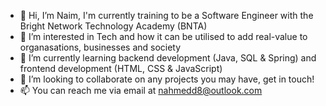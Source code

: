 - 👋 Hi, I’m Naim, I'm currently training to be a Software Engineer with the Bright Network Technology Academy (BNTA) 
- 👀 I’m interested in Tech and how it can be utilised to add real-value to organasations, businesses and society
- 🌱 I’m currently learning backend development (Java, SQL & Spring) and frontend development (HTML, CSS & JavaScript)
- 💞️ I’m looking to collaborate on any projects you may have, get in touch!
- 📫 You can reach me via email at nahmedd8@outlook.com

<!---
N41M/N41M is a ✨ special ✨ repository because its `README.md` (this file) appears on your GitHub profile.
You can click the Preview link to take a look at your changes.
--->
